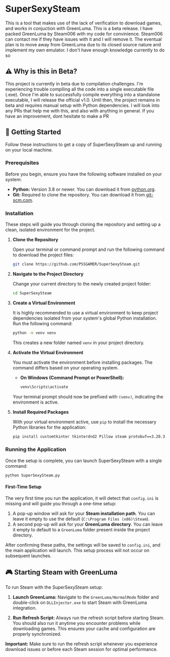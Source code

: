 # SuperSexySteam

This is a tool that makes use of the lack of verification to download games, and works in conjuction with GreenLuma. This is a beta release. I have packed GreenLuma by Steam006 with my code for convinience. Steam006 can contact me if they have issues with it and I will remove it. The eventual plan is to move away from GreenLuma due to its closed source nature and implement my own emulator. I don't have enough knowledge currently to do so

## ⚠️ Why is this in Beta?

This project is currently in beta due to compilation challenges. I'm experiencing trouble compiling all the code into a single executable file (.exe). Once I'm able to successfully compile everything into a standalone executable, I will release the official v1.0. Until then, the project remains in beta and requires manual setup with Python dependencies. I will look into any PRs that help me with this, and also with anything in general. If you have an improvement, dont hesitate to make a PR

## 🚀 Getting Started

Follow these instructions to get a copy of SuperSexySteam up and running on your local machine.

### Prerequisites

Before you begin, ensure you have the following software installed on your system:

*   **Python:** Version 3.8 or newer. You can download it from [python.org](https://www.python.org/downloads/).
*   **Git:** Required to clone the repository. You can download it from [git-scm.com](https://git-scm.com/downloads).

### Installation

These steps will guide you through cloning the repository and setting up a clean, isolated environment for the project.

1.  **Clone the Repository**

    Open your terminal or command prompt and run the following command to download the project files:
    ```sh
    git clone https://github.com/PSSGAMER/SuperSexySteam.git
    ```

2.  **Navigate to the Project Directory**

    Change your current directory to the newly created project folder:
    ```sh
    cd SuperSexySteam
    ```

3.  **Create a Virtual Environment**

    It is highly recommended to use a virtual environment to keep project dependencies isolated from your system's global Python installation. Run the following command:
    ```sh
    python -m venv venv
    ```
    This creates a new folder named `venv` in your project directory.

4.  **Activate the Virtual Environment**

    You must activate the environment before installing packages. The command differs based on your operating system.

    *   **On Windows (Command Prompt or PowerShell):**
        ```sh
        venv\Scripts\activate
        ```

    Your terminal prompt should now be prefixed with `(venv)`, indicating the environment is active.

5.  **Install Required Packages**

    With your virtual environment active, use `pip` to install the necessary Python libraries for the application:
    ```sh
    pip install customtkinter tkinterdnd2 Pillow steam protobuf==3.20.3 gevent-eventemitter
    ```

### Running the Application

Once the setup is complete, you can launch SuperSexySteam with a single command:

```sh
python SuperSexySteam.py
```

#### First-Time Setup

The very first time you run the application, it will detect that `config.ini` is missing and will guide you through a one-time setup:

1.  A pop-up window will ask for your **Steam installation path**. You can leave it empty to use the default (`C:\Program Files (x86)\Steam`).
2.  A second pop-up will ask for your **GreenLuma directory**. You can leave it empty to default to a `GreenLuma` folder present inside the project directory.

After confirming these paths, the settings will be saved to `config.ini`, and the main application will launch. This setup process will not occur on subsequent launches.

## 🎮 Starting Steam with GreenLuma

To run Steam with the SuperSexySteam setup:

1.  **Launch GreenLuma:** Navigate to the `GreenLuma/NormalMode` folder and double-click on `DLLInjector.exe` to start Steam with GreenLuma integration.

2.  **Run Refresh Script:** Always run the refresh script before starting Steam. You should also run it anytime you encounter problems while downloading games. This ensures your cache and configuration are properly synchronized.

**Important:** Make sure to run the refresh script whenever you experience download issues or before each Steam session for optimal performance.
